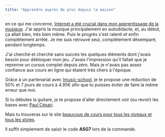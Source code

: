```yaml
---
title: "Apprendre auprès de pros depuis la maison"
---
```


en ce qui me concerne, [Internet a été crucial dans mon apprentissage de la 
musique][a-propos]. J'ai appris la musique principalement en autodidacte, et, 
au début, ça allait bien, très bien même. Puis le progrès s'est ralenti et 
enfin complètement arrêté. Je me suis retrouvé seul, complètement désemparé, 
pendant longtemps.

J'ai cherché et cherché sans succès les quelques éléments dont j'avais besoin 
pour débloquer mon jeu. J'avais l'impression qu'il fallait que je reprenne un 
cursus complet depuis zéro. Mais je n'avais pas assez confiance aux cours en 
ligne qui étaient très chers à l'époque.

Grâce à un partenariat avec [Imusic-school][imusic-school], je te propose une 
réduction de 50% et 7 jours de cours à 4.95€ afin que tu puisses éviter de 
faire la même erreur que moi.

Si tu débutes la guitare, je te propose d'aller directement voir (ou revoir) 
les bases avec [Paul Césari][paul].

Mais tu trouveras sur le site [beaucoup de cours pour tous les niveaux et tous 
les styles][tous-les-cours].

Il suffit simplement de saisir le code **ASG7** lors de la commande.

[a-propos]:https://www.secretsdemusiciens.com/a-propos/
[imusic-school]:https://www.imusic-school.com/
[paul]:https://www.imusic-school.com/guitare/cours/cours-de-guitare-acoustique-debutant/
[tous-les-cours]:https://www.imusic-school.com/tous-nos-cours-de-musique/
